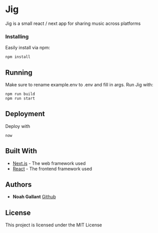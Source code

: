 # Jig

Jig is a small react / next app for sharing music across platforms

### Installing

Easily install via npm:

```
npm install
```

## Running

Make sure to rename example.env to .env and fill in args. Run Jig with:

```
npm run build
npm run start

```

## Deployment

Deploy with

```
now
```

## Built With

* [Next.js](https://github.com/zeit/next.js/) - The web framework used
* [React](https://reactjs.org/) - The frontend framework used

## Authors

* **Noah Gallant**  [Github](https://github.com/NoahGallant)

## License

This project is licensed under the MIT License
